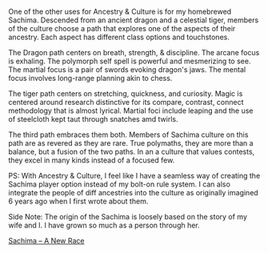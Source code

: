 One of the other uses for Ancestry & Culture is for my homebrewed Sachima. Descended from an ancient dragon and a celestial tiger, members of the culture choose a path that explores one of the aspects of their ancestry. Each aspect has different class options and touchstones.

The Dragon path centers on breath, strength, & discipline. The arcane focus is exhaling. The polymorph self spell is powerful and mesmerizing to see. The martial focus is a pair of swords evoking dragon's jaws. The mental focus involves long-range planning akin to chess.

The tiger path centers on stretching, quickness, and curiosity. Magic is centered around research distinctive for its compare, contrast, connect methodology that is almost lyrical. Martial foci include leaping and the use of steelcloth kept taut through snatches amd twirls.

The third path embraces them both. Members of Sachima culture on this path are as revered as they are rare. True polymaths, they are more than a balance, but a fusion of the two paths. In an a culture that values contests, they excel in many kinds instead of a focused few.

PS: With Ancestry & Culture, I feel like I have a seamless way of creating the Sachima player option instead of my bolt-on rule system. I can also integrate the people of diff ancestries into the culture as originally imagined 6 years ago when I first wrote about them. 

Side Note: The origin of the Sachima is loosely based on the story of my wife and I. I have grown so much as a person through her.

[Sachima – A New Race](https://t.co/Au7ZVXKSCj?amp=1)